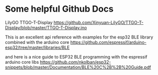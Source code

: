 # Some helpful Github Docs

LilyGO TTGO-T-Display
https://github.com/Xinyuan-LilyGO/TTGO-T-Display/blob/master/TTGO-T-Display.ino

This is an excellent api reference with examples for the esp32 BLE library combined with the arduino core
https://github.com/espressif/arduino-esp32/tree/master/libraries/BLE

and here is a nice guide to ESP32 BLE programming with the espressif arduino core libs
https://github.com/nkolban/esp32-snippets/blob/master/Documentation/BLE%20C%2B%2B%20Guide.pdf

